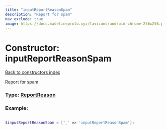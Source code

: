 ```yaml
---
title: "inputReportReasonSpam"
description: "Report for spam"
nav_exclude: true
image: https://docs.madelineproto.xyz/favicons/android-chrome-256x256.png
---
```

# Constructor: inputReportReasonSpam  
[Back to constructors index](/API_docs/constructors/index.html)



Report for spam




### Type: [ReportReason](/API_docs/types/ReportReason.html)


### Example:

```php

$inputReportReasonSpam = ['_' => 'inputReportReasonSpam'];
```  

